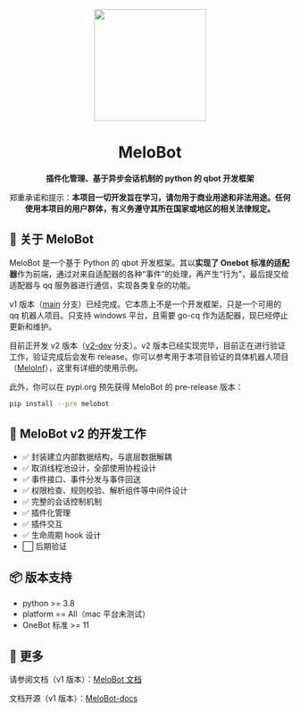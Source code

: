 <div align="center">
<img width=200 src="https://proj.glowmem.com/MeloBot/images/icon.png" />
<h1>MeloBot</h1>
<p><strong>插件化管理、基于异步会话机制的 python 的 qbot 开发框架</strong></p>
<p>郑重承诺和提示：<strong>本项目一切开发旨在学习，请勿用于商业用途和非法用途。任何使用本项目的用户群体，有义务遵守其所在国家或地区的相关法律规定。</strong></p>
</div>

## 🎉 关于 MeloBot

MeloBot 是一个基于 Python 的 qbot 开发框架。其以**实现了 Onebot 标准的适配器**作为前端，通过对来自适配器的各种“事件”的处理，再产生“行为”，最后提交给适配器与 qq 服务器进行通信，实现各类复杂的功能。

v1 版本（[main](https://github.com/AiCorein/Qbot-MeloBot/tree/main) 分支）已经完成。它本质上不是一个开发框架，只是一个可用的 qq 机器人项目。只支持 windows 平台，且需要 go-cq 作为适配器，现已经停止更新和维护。

目前正开发 v2 版本（[v2-dev](https://github.com/AiCorein/Qbot-MeloBot/tree/v2-dev) 分支）。v2 版本已经实现完毕，目前正在进行验证工作，验证完成后会发布 release。你可以参考用于本项目验证的具体机器人项目（[MeloInf](https://github.com/AiCorein/meloinf)），这里有详细的使用示例。

此外，你可以在 pypi.org 预先获得 MeloBot 的 pre-release 版本：

```bash
pip install --pre melobot
```

## 🚧 MeloBot v2 的开发工作

- ✅ 封装建立内部数据结构，与底层数据解耦
- ✅ 取消线程池设计，全部使用协程设计
- ✅ 事件接口、事件分发与事件回送
- ✅ 权限检查、规则校验、解析组件等中间件设计
- ✅ 完整的会话控制机制
- ✅ 插件化管理
- ✅ 插件交互
- ✅ 生命周期 hook 设计
- ⬜ 后期验证

## 📦️ 版本支持

- python >= 3.8
- platform == All（mac 平台未测试）
- OneBot 标准 >= 11

## 💬 更多

请参阅文档（v1 版本）：[MeloBot 文档](https://proj.glowmem.com/MeloBot/)

文档开源（v1 版本）：[MeloBot-docs](https://github.com/AiCorein/Qbot-MeloBot-docs)
